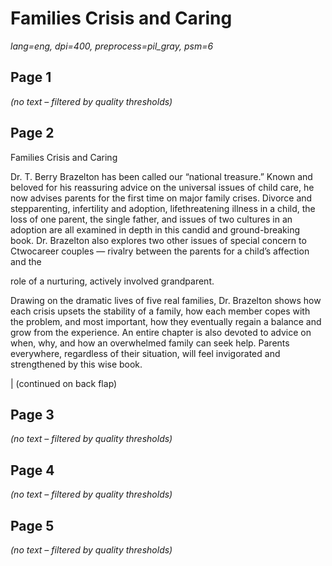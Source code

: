 # Families Crisis and Caring

_lang=eng, dpi=400, preprocess=pil_gray, psm=6_

## Page 1
_(no text – filtered by quality thresholds)_

## Page 2
Families
Crisis and Caring

Dr. T. Berry Brazelton has been called
our “national treasure.” Known and
beloved for his reassuring advice on the
universal issues of child care, he now
advises parents for the first time on major
family crises. Divorce and stepparenting,
infertility and adoption, lifethreatening
illness in a child, the loss of one parent,
the single father, and issues of two cultures in an adoption are all examined in
depth in this candid and ground-breaking
book. Dr. Brazelton also explores two
other issues of special concern to Ctwocareer couples — rivalry between the
parents for a child’s affection and the

role of a nurturing, actively involved
grandparent.

Drawing on the dramatic lives of five real
families, Dr. Brazelton shows how each
crisis upsets the stability of a family, how
each member copes with the problem,
and most important, how they eventually
regain a balance and grow from the experience. An entire chapter is also devoted
to advice on when, why, and how an overwhelmed family can seek help. Parents
everywhere, regardless of their situation,
will feel invigorated and strengthened by
this wise book.

|
(continued on back flap)

## Page 3
_(no text – filtered by quality thresholds)_

## Page 4
_(no text – filtered by quality thresholds)_

## Page 5
_(no text – filtered by quality thresholds)_
